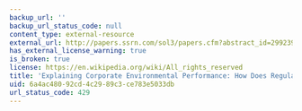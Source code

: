 ```yaml
---
backup_url: ''
backup_url_status_code: null
content_type: external-resource
external_url: http://papers.ssrn.com/sol3/papers.cfm?abstract_id=299239
has_external_license_warning: true
is_broken: true
license: https://en.wikipedia.org/wiki/All_rights_reserved
title: 'Explaining Corporate Environmental Performance: How Does Regulation Matter?'
uid: 6a4ac480-92cd-4c29-89c3-ce783e5033db
url_status_code: 429
---
```


